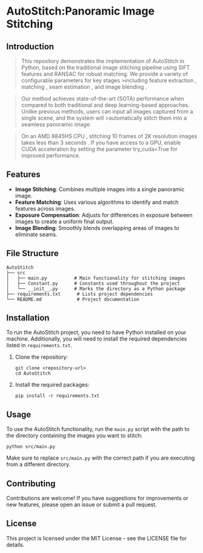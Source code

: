 # AutoStitch:Panoramic Image Stitching

## Introduction
>This repository demonstrates the implementation of AutoStitch  in Python, based on the traditional image stitching pipeline using SIFT features  and RANSAC  for robust matching. We provide a variety of configurable parameters for key stages >including feature extraction , matching , seam estimation , and image blending . 

>Our method achieves state-of-the-art (SOTA)  performance when compared to both traditional and deep learning-based approaches. Unlike previous methods, users can input all images captured from a single scene, and the system will >automatically stitch them into a seamless panoramic image. 

>On an AMD 8845HS CPU , stitching 10 frames of 2K resolution images  takes less than 3 seconds . If you have access to a GPU, enable CUDA acceleration by setting the parameter try_cuda=True for improved performance. 

## Features
- **Image Stitching**: Combines multiple images into a single panoramic image.
- **Feature Matching**: Uses various algorithms to identify and match features across images.
- **Exposure Compensation**: Adjusts for differences in exposure between images to create a uniform final output.
- **Image Blending**: Smoothly blends overlapping areas of images to eliminate seams.

## File Structure
```
AutoStitch
├── src
│   ├── main.py          # Main functionality for stitching images
│   ├── Constant.py      # Constants used throughout the project
│   └── __init__.py      # Marks the directory as a Python package
├── requirements.txt      # Lists project dependencies
└── README.md             # Project documentation
```

## Installation
To run the AutoStitch project, you need to have Python installed on your machine. Additionally, you will need to install the required dependencies listed in `requirements.txt`.

1. Clone the repository:
   ```
   git clone <repository-url>
   cd AutoStitch
   ```

2. Install the required packages:
   ```
   pip install -r requirements.txt
   ```

## Usage
To use the AutoStitch functionality, run the `main.py` script with the path to the directory containing the images you want to stitch:

```
python src/main.py
```

Make sure to replace `src/main.py` with the correct path if you are executing from a different directory.

## Contributing
Contributions are welcome! If you have suggestions for improvements or new features, please open an issue or submit a pull request.

## License
This project is licensed under the MIT License - see the LICENSE file for details.
